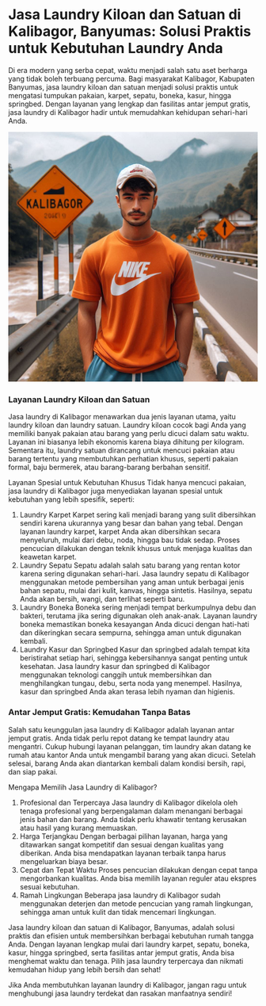 # Jasa Laundry Kiloan dan Satuan di Kalibagor, Banyumas: Solusi Praktis untuk Kebutuhan Laundry Anda

Di era modern yang serba cepat, waktu menjadi salah satu aset berharga yang tidak boleh terbuang percuma. Bagi masyarakat Kalibagor, Kabupaten Banyumas, jasa laundry kiloan dan satuan menjadi solusi praktis untuk mengatasi tumpukan pakaian, karpet, sepatu, boneka, kasur, hingga springbed. Dengan layanan yang lengkap dan fasilitas antar jemput gratis, jasa laundry di Kalibagor hadir untuk memudahkan kehidupan sehari-hari Anda.

![Jasa Laundry Kiloan dan Satuan di Kalibagor Banyumas](https://raw.githubusercontent.com/bandardeterjen/banyumas/refs/heads/images/bd-banyumas-kalibagor.jpg)

### Layanan Laundry Kiloan dan Satuan

Jasa laundry di Kalibagor menawarkan dua jenis layanan utama, yaitu laundry kiloan dan laundry satuan. Laundry kiloan cocok bagi Anda yang memiliki banyak pakaian atau barang yang perlu dicuci dalam satu waktu. Layanan ini biasanya lebih ekonomis karena biaya dihitung per kilogram. Sementara itu, laundry satuan dirancang untuk mencuci pakaian atau barang tertentu yang membutuhkan perhatian khusus, seperti pakaian formal, baju bermerek, atau barang-barang berbahan sensitif.

Layanan Spesial untuk Kebutuhan Khusus
Tidak hanya mencuci pakaian, jasa laundry di Kalibagor juga menyediakan layanan spesial untuk kebutuhan yang lebih spesifik, seperti:
1. Laundry Karpet
Karpet sering kali menjadi barang yang sulit dibersihkan sendiri karena ukurannya yang besar dan bahan yang tebal. Dengan layanan laundry karpet, karpet Anda akan dibersihkan secara menyeluruh, mulai dari debu, noda, hingga bau tidak sedap. Proses pencucian dilakukan dengan teknik khusus untuk menjaga kualitas dan keawetan karpet.
2. Laundry Sepatu
Sepatu adalah salah satu barang yang rentan kotor karena sering digunakan sehari-hari. Jasa laundry sepatu di Kalibagor menggunakan metode pembersihan yang aman untuk berbagai jenis bahan sepatu, mulai dari kulit, kanvas, hingga sintetis. Hasilnya, sepatu Anda akan bersih, wangi, dan terlihat seperti baru.
3. Laundry Boneka
Boneka sering menjadi tempat berkumpulnya debu dan bakteri, terutama jika sering digunakan oleh anak-anak. Layanan laundry boneka memastikan boneka kesayangan Anda dicuci dengan hati-hati dan dikeringkan secara sempurna, sehingga aman untuk digunakan kembali.
4. Laundry Kasur dan Springbed
Kasur dan springbed adalah tempat kita beristirahat setiap hari, sehingga kebersihannya sangat penting untuk kesehatan. Jasa laundry kasur dan springbed di Kalibagor menggunakan teknologi canggih untuk membersihkan dan menghilangkan tungau, debu, serta noda yang menempel. Hasilnya, kasur dan springbed Anda akan terasa lebih nyaman dan higienis.

### Antar Jemput Gratis: Kemudahan Tanpa Batas

Salah satu keunggulan jasa laundry di Kalibagor adalah layanan antar jemput gratis. Anda tidak perlu repot datang ke tempat laundry atau mengantri. Cukup hubungi layanan pelanggan, tim laundry akan datang ke rumah atau kantor Anda untuk mengambil barang yang akan dicuci. Setelah selesai, barang Anda akan diantarkan kembali dalam kondisi bersih, rapi, dan siap pakai.

Mengapa Memilih Jasa Laundry di Kalibagor?
1. Profesional dan Terpercaya
Jasa laundry di Kalibagor dikelola oleh tenaga profesional yang berpengalaman dalam menangani berbagai jenis bahan dan barang. Anda tidak perlu khawatir tentang kerusakan atau hasil yang kurang memuaskan.
2. Harga Terjangkau
Dengan berbagai pilihan layanan, harga yang ditawarkan sangat kompetitif dan sesuai dengan kualitas yang diberikan. Anda bisa mendapatkan layanan terbaik tanpa harus mengeluarkan biaya besar.
3. Cepat dan Tepat Waktu
Proses pencucian dilakukan dengan cepat tanpa mengorbankan kualitas. Anda bisa memilih layanan reguler atau ekspres sesuai kebutuhan.
4. Ramah Lingkungan
Beberapa jasa laundry di Kalibagor sudah menggunakan deterjen dan metode pencucian yang ramah lingkungan, sehingga aman untuk kulit dan tidak mencemari lingkungan.

Jasa laundry kiloan dan satuan di Kalibagor, Banyumas, adalah solusi praktis dan efisien untuk membersihkan berbagai kebutuhan rumah tangga Anda. Dengan layanan lengkap mulai dari laundry karpet, sepatu, boneka, kasur, hingga springbed, serta fasilitas antar jemput gratis, Anda bisa menghemat waktu dan tenaga. Pilih jasa laundry terpercaya dan nikmati kemudahan hidup yang lebih bersih dan sehat!

Jika Anda membutuhkan layanan laundry di Kalibagor, jangan ragu untuk menghubungi jasa laundry terdekat dan rasakan manfaatnya sendiri!




